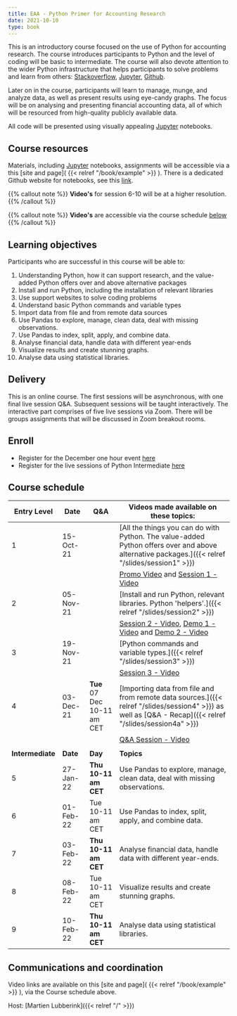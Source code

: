 ```yaml
---
title: EAA - Python Primer for Accounting Research
date: 2021-10-10
type: book
---
```


This is an introductory course focused on the use of Python for accounting research. The course introduces participants to Python and the level of coding will be basic to intermediate. The course will also devote attention to the wider Python infrastructure that helps participants to solve problems and learn from others:  [Stackoverflow](https://stackoverflow.com/), [Jupyter](https://jupyter.org/), [Github](https://github.com/). 

Later on in the course, participants will learn to manage, munge, and analyze data, as well as present results using eye-candy graphs. The focus will be on analysing and presenting financial accounting data, all of which will be resourced from high-quality publicly available data. 

All code will be presented using visually appealing [Jupyter](https://jupyter.org/) notebooks. 

## Course resources

Materials, including [Jupyter](https://jupyter.org/) notebooks, assignments will be accessible via a this [site and page]( {{< relref "/book/example" >}} ). There is a dedicated Github  website for notebooks, see this [link](https://github.com/blucap/EEA_Python_Primer). 

{{% callout note %}}
**Video's** for session 6-10 will be at a higher resolution.
{{% /callout %}}

{{% callout note %}}
**Video's** are accessible via the course schedule [below](#course-schedule)
{{% /callout %}}

## Learning objectives

Participants who are successful in this course will be able to: 

1. Understanding Python, how it can support research, and the value-added Python offers over and above alternative packages
2. Install and run Python, including the installation of relevant libraries
3. Use support websites to solve coding problems
4. Understand basic Python commands and variable types
5. Import data from file and from remote data sources
6. Use Pandas to explore, manage, clean data, deal with missing observations.
7. Use Pandas to index, split, apply, and combine data.
8. Analyse financial data, handle data with different year-ends
9. Visualize results and create stunning graphs.
10. Analyse data using statistical libraries.

## Delivery

This is an online course. The first sessions will be asynchronous, with one final live session Q&A. Subsequent sessions will be taught interactively. The interactive part comprises of five live sessions via Zoom. There will be groups assignments that will be discussed in Zoom breakout rooms.

## Enroll 

+ Register for the December one hour event [here](https://us02web.zoom.us/meeting/register/tZEtcO6rqzoiGdKNfx97umYYb9ZUFpvVmSCx)
+ Register for the live sessions of Python Intermediate [here](https://us02web.zoom.us/meeting/register/tZcsd-6vqDMiHdRR1MWbMAziMhWsQJWlX670)

## Course schedule

| **Entry Level** | **Date** | Q&A | Videos made available on these topics:                       |
| ---------------- | -------------- | ------------------- | ------------------------------------------------------------ |
| 1               | 15-Oct-21       |            | [All the things you can do with Python. The value-added Python offers over and above alternative packages.]({{< relref "/slides/session1" >}}) |
|                 |                 |            | [Promo Video](https://vstream.au.panopto.com/Panopto/Pages/Viewer.aspx?id=57a8712f-117a-4d71-bbdb-adc40052d6d7) and [Session 1 - Video](https://vstream.au.panopto.com/Panopto/Pages/Viewer.aspx?id=97b66ef1-430d-4e3e-9873-adc4008017c4) |
| 2               | 05-Nov-21       |            | [Install and run Python, relevant libraries. Python 'helpers'.]({{< relref "/slides/session2" >}}) |
|                 |                 |            | [Session 2 - Video](https://vstream.au.panopto.com/Panopto/Pages/Viewer.aspx?id=7be64d77-4fb6-4fce-8e2f-add7006066eb), [Demo 1 - Video](https://vstream.au.panopto.com/Panopto/Pages/Viewer.aspx?id=585f2d6d-f096-44ef-b458-add7006066e2) and  [Demo 2 - Video](https://vstream.au.panopto.com/Panopto/Pages/Viewer.aspx?id=b3eb75da-8337-4784-b9c9-add7006066e1)|
| 3               | 19-Nov-21       |            | [Python commands and variable types.]({{< relref "/slides/session3" >}})                     |
|                 |                 |            | [Session 3 - Video](https://vstream.au.panopto.com/Panopto/Pages/Viewer.aspx?id=a94034fb-2d1b-4de7-ab35-ade5016d0129) |
| 4               | 03-Dec-21       |   **Tue** 07 Dec 10-11 am CET       | [Importing data from  file and from remote data sources.]({{< relref "/slides/session4" >}}) as well as [Q&A - Recap]({{< relref "/slides/session4a" >}})     |
|                 |                 |            | [Q&A Session - Video](https://www.youtube.com/watch?v=_gGL95r_Gnw) |
|                  |                |                     |                                                              |
| **Intermediate** | **Date** | **Day**             | **Topics**                                                   |
| 5               | 27-Jan-22      | **Thu 10-11 am CET** | Use Pandas to explore, manage,  clean data, deal with missing observations. |
| 6               | 01-Feb-22      | Tue 10-11 am CET    | Use Pandas to  index, split, apply, and combine data.        |
| 7               | 03-Feb-22      | **Thu 10-11 am CET** | Analyse financial data, handle data with different year-ends. |
| 8               | 08-Feb-22      | Tue 10-11 am CET    | Visualize results and create stunning graphs.               |
| 9              | 10-Feb-22      | **Thu 10-11 am CET** | Analyse data using statistical libraries.                   |



## Communications and coordination

Video links are available on this [site and page]( {{< relref "/book/example" >}} ), via the Course schedule above.

Host: [Martien Lubberink]({{< relref "/" >}})

